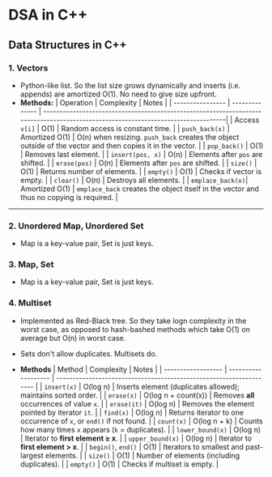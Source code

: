 # DSA in C++

## Data Structures in C++

### 1. Vectors

- Python-like list. So the list size grows dynamically and inserts (i.e. appends) are amortized O(1). No need to give size upfront.
- **Methods:**
| Operation        | Complexity     | Notes                                                                  								|
| ---------------- | -------------- | ----------------------------------------------------------------------------------------------------------------------------------|
| Access `v[i]`    | O(1)           | Random access is constant time.                                        								|
| `push_back(x)`   | Amortized O(1) | O(n) when resizing. `push_back` creates the object outside of the vector and then copies it in the vector.   |
| `pop_back()`     | O(1)           | Removes last element.                                                  								|
| `insert(pos, x)` | O(n)           | Elements after `pos` are shifted.                                      								|
| `erase(pos)`     | O(n)           | Elements after `pos` are shifted.                                      								|
| `size()`         | O(1)           | Returns number of elements.                                            								|
| `empty()`        | O(1)           | Checks if vector is empty.                                             								|
| `clear()`        | O(n)           | Destroys all elements.                                                 								|
| `emplace_back(x)`| Amortized O(1) | `emplace_back` creates the object itself in the vector and thus no copying is required. 				| 

---

### 2. Unordered Map, Unordered Set

- Map is a key-value pair, Set is just keys.

### 3. Map, Set

- Map is a key-value pair, Set is just keys.

### 4. Multiset

- Implemented as Red-Black tree. So they take logn complexity in the worst case, as opposed to hash-bashed methods which take O(1) on average but O(n) in worst case.
- Sets don't allow duplicates. Multisets do.

- **Methods**
| Method             | Complexity          | Notes                                                               |
| ------------------ | ------------------- | ------------------------------------------------------------------- |
| `insert(x)`        | O(log n)            | Inserts element (duplicates allowed); maintains sorted order.       |
| `erase(x)`         | O(log n + count(x)) | Removes **all** occurrences of value `x`.                           |
| `erase(it)`        | O(log n)            | Removes the element pointed by iterator `it`.                       |
| `find(x)`          | O(log n)            | Returns iterator to one occurrence of `x`, or `end()` if not found. |
| `count(x)`         | O(log n + k)        | Counts how many times `x` appears (`k` = duplicates).               |
| `lower_bound(x)`   | O(log n)            | Iterator to **first element ≥ x**.                                  |
| `upper_bound(x)`   | O(log n)            | Iterator to **first element > x**.                                  |
| `begin()`, `end()` | O(1)                | Iterators to smallest and past-largest elements.                    |
| `size()`           | O(1)                | Number of elements (including duplicates).                          |
| `empty()`          | O(1)                | Checks if multiset is empty.                                        |
